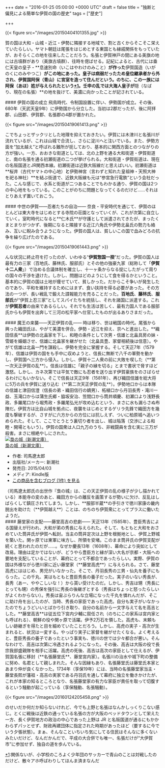 
+++
date = "2016-01-25 05:00:00 +0000 UTC"
draft = false
title = "独断と偏見による簡単な伊賀の国の歴史"
tags = ["歴史"]

+++


{{< figure src="/images/20150404101355.jpg"  >}}

賀の国は大和・山城・近江・伊勢に隣接する地域で、割と古くからそこそこ栄えていたらしい。ヤマト朝廷は尾張をはじめとする東国とも縁戚関係をもっていたが、おそらくこの地を往来したことだろう。名張と伊賀神戸の間にある美旗の地には古墳群があり（美旗古墳群）、往時を偲ばせる。記紀によると、古代には垂仁天皇の皇子・**息速別命（いこはやわけのみこと）**が作った**伊賀国造（いがのくにのみやつこ）**がこの地にあった。皇子は病弱だったため皇位継承者から外され、伊賀国阿保（青山）に宮室を造って住んだという。のちに、この一族には阿保（あほ）姓が与えられたという<a href="#f-d5e41bee" name="fn-d5e41bee" title="関係ないが、小学校のころよく少年団のサッカーで青山のことは対戦したのだけど、散々アホ呼ばわりしてほんま済まなんだ">*1</a>。壬申の乱では大海人皇子が**隠（なばり、現在の名張）**の地を抜けて、美濃に向かったことが記されている。

<div class="section">
    #### 伊賀の国の成立
    飛鳥時代、令制国設置に伴い、伊勢国が成立。その後、680年（天武天皇9年）に伊勢国から分立した。当初は2郡だったが、後に阿拝郡、山田郡、伊賀郡、名張郡の4郡が置かれた。

{{< figure src="/images/20150419061413.png"  >}}

こでちょっとザックリとした地理を抑えておきたい。伊賀には木津川と名張川が流れているが、これは山城で合流し、さらに淀川へと注いでいる。また、伊勢方面を“加太越え”と呼ばれる難所が扼しており、基本的に関西方面とのつながりの方が強い。一方、おおきな街道としては、北の上野を通る大和街道・伊賀街道と、南の名張を通る初瀬街道の二つが挙げられる。大和街道・伊賀街道は、現在の名阪国道とJR関西本線。初瀬街道は近鉄大阪線だと思えばいい。初瀬街道は**桜井（古代ヤマトの中心地）**と**伊勢神宮（言わずと知れた皇祖神・天照大神を祀る神社）**を結ぶ街道で、近鉄大阪線も元は“参宮急行電鉄”という会社だった。こんな感じで、水系と街道が二つあることでもわかる通り、伊賀の国は2つの中心地をもっている。このことがのちに問題となってくるのだけど……それはとりあえず置いておこう。

</div>
<div class="section">
    #### 中世の伊賀――忍者たちの自治――
    奈良・平安時代を通じて、伊賀のほとんどは東大寺をはじめとする寺院の荘園となっていくが、これが次第に自立していく。室町時代になると**仁木氏**が守護として派遣されてきたが、まったくまとまりがつかず、後期になると隣接する近江六角氏や伊勢北畠氏の勢力も絡み、互いに睨み合うようになった。伊賀の国人は、貧しいこの国で血みどろの抗争を繰り広げたのである。

{{< figure src="/images/20150419061443.png"  >}}

んな状況に終止符を打ったのが、いわゆる“**伊賀惣国一揆**”だった。伊賀の国人は最有力の三家（百地氏、藤林氏、服部氏）とその他の強豪九家（総称して「**伊賀十二人衆**」）で治める合議体制を確立し、十一ヶ条からなる掟にしたがって周りの国々の干渉を退けた。しかし、問題はどのようにして食を得るかということ。基本的に伊賀の国は土地が痩せていて、貧しかった。だからこそ争いが発生したのであり、平和を維持するためにはまず、食い扶持を得る必要があった。その方法の一つが、長い戦乱で鍛えた諜報能力を売ることだった。**百地氏**、**藤林氏**、**服部氏**が“伊賀上忍三家”としてスパイたちを統括し、それを諸国に派遣する。これが**伊賀忍者**の由来であるらしい。それでも生活は苦しく、最有力国人である服部氏からも伊賀を出奔して三河の松平家へ仕官したものが出るありさまだった。

</div>
<div class="section">
    #### 魔王の来襲――天正伊賀の乱――
    時は移り、世は戦国の時代。尾張から興った織田氏は、やがて美濃を併合。伊勢・近江を抑え、京へと進出した。**織田信長**は伊勢の北畠家を下し、和睦の条件として次男・信雄と北畠具房の妹・雪姫を婚姻させ、信雄に北畠家を継がせた（北畠具豊、家督相続後は信意）。やがて信雄は北畠一門を謀殺し、伊勢を完全に掌握する。そして天正7年（1579年）、信雄は伊賀の国をも手中に収めようと、信長に無断で八千の軍勢を動かし、伊賀国へ三方から侵入。しかし、伊賀十二人衆の前に大敗を喫した（**第一次天正伊賀の乱**）。信長は信雄に「親子の縁を切る」とまで書状で脅すほど激怒。しかし、カネ次第では平気で敵にも忍者を送り出す伊賀豪族をのさばらせるわけにもいかない。そこで信長は天正9年（1581年）、再び織田信雄を総大将に5万の兵を伊賀に送り込む（**第二次天正伊賀の乱**）。伊勢地口からは本隊の信雄と津田信澄（信長の弟・織田信行の嫡男）、柘植口から丹羽長秀・滝川一益、玉滝口からは蒲生氏郷・脇坂安治、笠間口から筒井順慶、初瀬口より浅野長政、多羅尾口から堀秀政・多羅尾弘光が攻め込むという、まさに水も漏らさぬ布陣だ。伊賀方は比自山城を拠点に、夜襲をはじめとするゲリラ先鋒で織田方を幾度も撃破するが、さすがに六方からの方位には抗しえず、ついに柏原城へ追いつめられた。そして、ここでとうとう裏切り者を出し、城は陥落（交渉による和睦・開場ともいう）。伊賀の国衆は人口九万のうち、非戦闘員を含む実に三万が殺害。まさに根絶やしにされた。<div class="hatena-asin-detail"><a href="http://www.amazon.co.jp/exec/obidos/ASIN/B00UWFC3YY/bestylesnet-22/"><img src="http://ecx.images-amazon.com/images/I/51yyDomavbL._SL160_.jpg" class="hatena-asin-detail-image" alt="梟の城（新潮文庫）" title="梟の城（新潮文庫）"/></a><div class="hatena-asin-detail-info"><a href="http://www.amazon.co.jp/exec/obidos/ASIN/B00UWFC3YY/bestylesnet-22/">梟の城（新潮文庫）</a><ul><li><span class="hatena-asin-detail-label">作者:</span> 司馬遼太郎</li><li><span class="hatena-asin-detail-label">出版社/メーカー:</span> 新潮社</li><li><span class="hatena-asin-detail-label">発売日:</span> 2015/04/03</li><li><span class="hatena-asin-detail-label">メディア:</span> Kindle版</li><li><a href="http://d.hatena.ne.jp/asin/B00UWFC3YY/bestylesnet-22" target="_blank">この商品を含むブログ (1件) を見る</a></li></ul></div><div class="hatena-asin-detail-foot"></div></div>（司馬遼太郎氏の出世作『梟の城』は、この天正伊賀の乱の様子が少し描かれている）本能寺の変のあと、織田方からの離反を画策するが勢いに欠け、反乱はしばらくして鎮圧されてしまう。しかし、**服部半蔵**の手引きで徳川家康の畿内脱出を助けた（**伊賀越え**）ことは、のちのち伊賀衆にとってプラスに働いたようだ。

</div>
<div class="section">
    #### 藤堂家の支配――藤堂高吉の悲劇――
    天正13年（1585年）、豊臣秀吉による国替えが行われ、大和が弟の秀長に与えられた。そして、もともと大和をおさめていた筒井氏が伊賀へ転封。当主の筒井定次は上野を根拠地とし、伊賀上野城を築いた。関ヶ原では東軍に味方し、所領を安堵。このまま筒井氏の伊賀支配が続くと思われたのだが……。なぜか慶長13年（1608年）、幕命により突如として改易。理由は定かではないが、どうやら豊臣方と縁が深い大名が京都・大阪への要地を支配していることが、幕府にとって不都合であったらしい。実際、伊賀の国は外様ながら徳川家に近い藤堂家（**藤堂高虎**）に与えられる。さて、藤堂高虎にははじめ、男児がいなかった。そこで、丹羽長秀の三男・仙丸を養子にもらった。この千丸、実はもともと豊臣秀長の養子だった。実子のいない秀長が、長秀（あー、ややこしいな！）から貰い受けたのだ。しかし、秀吉は甥（秀長にとっても甥）の秀保を強引に秀長の後継ぎとする（秀長はちょっと怒ったらしいがよくわからない）。秀長は宙ぶらりんな立場になった千丸を憐れんだが、そこに助け舟を出したのが、当時、秀長の家臣であった高虎。自分も実子がいなかったのでちょうどいいとばかり引き取り、自分の名前から一文字与えて名を高吉とした。**藤堂高吉**は従五位下宮内少輔に叙任され（のちにこの家系は宮内家とも呼ばれる）、朝鮮の役や関ヶ原で活躍。伊予2万石を領した。高虎も、末頼もしい跡継ぎを得たと目を細めていたことだろう。しかし、高虎の実子・高次が生まれると、状況は一変する。やっぱり実子に家督を継がせたくなる。よく考えると、豊臣秀長の養子であったという事実も、徳川の世では少々都合が悪い。そんなわけで、高吉は次第に冷遇されるようになった。その後、高吉は大阪の役で長宗我部盛親隊を相手に活躍。高虎の死後、高吉は高次の家臣として仕えるが、伊賀国名張に移封（**名張藤堂氏**、藤堂宮内家）。名張川の治水や城下町の整備に努め、名君として親しまれた。そんな因縁もあり、名張藤堂氏は藤堂氏本家とあまり仲が良くなかった。1734年（享保19年）には、当時の名張藤堂家当主・藤堂長熙が藩祖・高吉の実家である丹羽氏を通して幕府に独立を働きかけたが、これが本家の知るところとなり、名張藤堂家の有力な家臣が責任を取って切腹するという騒動が起こっている（享保騒動、名張騒動）。

{{< figure src="/images/20160124205458.png"  >}}

のせいだか何だか知らないけれど、今でも上野と名張はなんかしっくりこない感じ。とくに戦後は近鉄の通っている名張の方が大阪のベッドタウンとして栄えた一方、長く伊賀地方の政治の中心であった上野は JR と名阪国道が通るにもかかわらずパッとせず、財政再建団体に指定された時期があったほど（要するに今でいう夕張状態）。まぁ、そんなこといちいち気にしてる住民はそんなに多くないみたいだけど、なんだかんだで、平成の大合併でも唯一、名張だけが“大伊賀市”に参加せず、独自の道を歩んでいる。

</div><div class="footnote">
<a href="#fn-d5e41bee" name="f-d5e41bee" class="footnote-number">*1</a><span class="footnote-delimiter">:</span><span class="footnote-text">関係ないが、小学校のころよく少年団のサッカーで青山のことは対戦したのだけど、散々アホ呼ばわりしてほんま済まなんだ</span>
</div>

